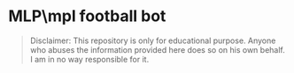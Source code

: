 # MLP\mpl football bot
> Disclaimer: This repository is only for educational purpose. Anyone who abuses the information provided here does so on his own behalf. I am in no way responsible for it.

```





```


